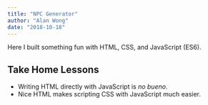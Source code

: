 ```yaml
---
title: "NPC Generator"
author: "Alan Wong"
date: "2018-10-18"
---
```


Here I built something fun with HTML, CSS, and JavaScript (ES6).

## Take Home Lessons

- Writing HTML directly with JavaScript is *no bueno*.
- Nice HTML makes scripting CSS with JavaScript much easier.
